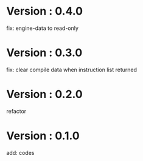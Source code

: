 # Version : 0.4.0

fix: engine-data to read-only

# Version : 0.3.0

fix: clear compile data when instruction list returned

# Version : 0.2.0

refactor

# Version : 0.1.0

add: codes

